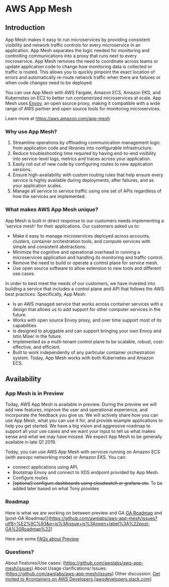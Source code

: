 # AWS App Mesh

## Introduction

App Mesh makes it easy to run microservices by providing consistent visibility and network traffic controls for every microservice in an application. App Mesh separates the logic needed for monitoring and controlling communications into a proxy that runs next to every microservice. App Mesh removes the need to coordinate across teams or update application code to change how monitoring data is collected or traffic is routed. This allows you to quickly pinpoint the exact location of errors and automatically re-route network traffic when there are failures or when code changes need to be deployed.

You can use App Mesh with AWS Fargate, Amazon ECS, Amazon EKS, and Kubernetes on EC2 to better run containerized microservices at scale. App Mesh uses [Envoy](https://www.envoyproxy.io/), an open source proxy, making it compatible with a wide range of AWS partner and open source tools for monitoring microservices.

Learn more at https://aws.amazon.com/app-mesh

### Why use  App Mesh?

1. Streamline operations by offloading communication management logic from application code and libraries into configurable infrastructure.
2. Reduce troubleshooting time required by having end-to-end visibility into service-level logs, metrics and traces across your application.
3. Easily roll out of new code by configuring routes to new application versions.
4. Ensure high-availability with custom routing rules that help ensure every service is highly available during deployments, after failures, and as your application scales.
5. Manage all service to service traffic using one set of APIs regardless of how the services are implemented.

### What makes AWS App Mesh unique?

App Mesh is built in direct response to our customers needs implementing a 'service mesh' for their applications. Our customers asked us to: 

* Make it easy to manage microservices deployed across accounts, clusters, container orchestration tools, and compute services with simple and consistent abstractions.
* Minimize the cognitive and operational overhead in running a microservices application and handling its monitoring and traffic control. 
* Remove the need to build or operate a control plane for service mesh.
* Use open source software to allow extension to new tools and different use cases.

In order to best meet the needs of our customers, we have invested into building a service that includes a control plane and API that follows the AWS best practices. Specifically, App Mesh: 

* Is an AWS managed service that works across container services with a design that allows us to add support for other computer services in the future.
* Works with open source Envoy proxy, and over time support most of its capabilities
* Is designed to pluggable and can support bringing your own Envoy and Istio Mixer in the future.
* Implemented as a multi-tenant control plane to be scalable, robust, cost-effective, and efficient.
* Built to work independently of any particular container orchestration system. Today, App Mesh works with both Kubernetes and Amazon ECS.

## Availability

### App Mesh is in Preview

Today, AWS App Mesh is available in preview. During the preview we will add new features, improve the user and operational experience, and incorporate the feedback you give us. We will actively share how you can use App Mesh, what you can use it for, and provide example applications to help you get started. We have a big vision and aggressive roadmap to support all your use cases and we want your input to tell us what makes sense and what we may have missed. We expect App Mesh to be generally available in late Q1 2019.

Today, you can use AWS App Mesh with services running on Amazon ECS (with awsvpc networking mode) or Amazon EKS. You can:

* connect applications using API, 
* Bootstrap Envoy and connect to XDS endpoint provided by App Mesh.
* Configure routes 
* ~~[optional] configure dashboards using cloudwatch or grafana etc.~~ To be added later based on what Tony provides

### Roadmap

Here is what we are working on between preview and GA [GA Roadmap](https://github.com/awslabs/aws-app-mesh/issues?utf8=%E2%9C%93&q=is%3Aissue+is%3Aopen+label%3A%22pre-GA%20Roadmap%22) and [post-GA Roadmap]](https://github.com/awslabs/aws-app-mesh/issues?utf8=%E2%9C%93&q=is%3Aissue+is%3Aopen+label%3A%22post-GA%20Roadmap%22)

Here are some [FAQs about Preview](FAQ.md)

### Questions?

About Features/Use cases: (https://github.com/awslabs/aws-app-mesh/issues)
About Usage clarifications/ Issues: (https://github.com/awslabs/aws-app-mesh/issues)
Other discussion: [Get invited to #containers on AWS Developers [awsdevelopers.slack.com]](slack)






